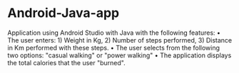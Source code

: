 # Android-Java-app
Application using Android Studio with Java with the following features: • The user enters: 1) Weight in Kg, 2) Number of steps performed, 3) Distance in Km performed with these steps. • The user selects from the following two options: "casual walking" or "power walking" • The application displays the total calories that the user "burned".
